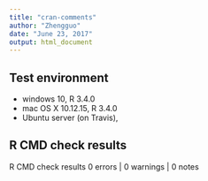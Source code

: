 ```yaml
---
title: "cran-comments"
author: "Zhengguo"
date: "June 23, 2017"
output: html_document
---
```


## Test environment
* windows 10, R 3.4.0
* mac OS X 10.12.15, R 3.4.0
* Ubuntu server (on Travis), 

## R CMD check results
R CMD check results
0 errors | 0 warnings | 0 notes